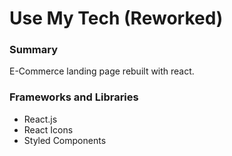 # Use My Tech (Reworked)

### Summary
E-Commerce landing page rebuilt with react.

### Frameworks and Libraries
- React.js
- React Icons
- Styled Components
